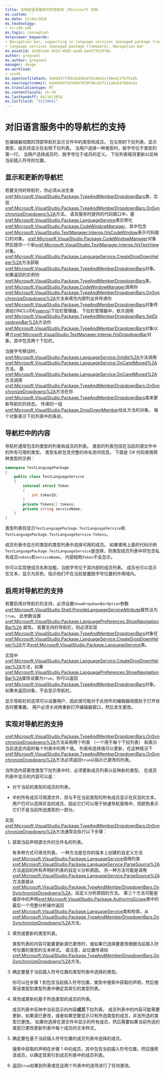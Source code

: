 ```yaml
---
title: 支持旧语言服务中的导航栏 |Microsoft 文档
ms.custom: ''
ms.date: 11/04/2016
ms.technology:
- vs-ide-sdk
ms.topic: conceptual
helpviewer_keywords:
- Navigation bar, supporting in language services [managed package framework]
- language services [managed package framework], Navigation bar
ms.assetid: 2d301ee6-4523-4b82-aedb-be43f352978e
author: gregvanl
ms.author: gregvanl
manager: douge
ms.workload:
- vssdk
ms.openlocfilehash: 5d4dd17f3bb1bd50a97b24b42cf40edc27bf51db
ms.sourcegitcommit: 6a9d5bd75e50947659fd6c837111a6a547884e2a
ms.translationtype: MT
ms.contentlocale: zh-CN
ms.lasthandoff: 04/16/2018
ms.locfileid: "31134651"
---
```

# <a name="support-for-the-navigation-bar-in-a-legacy-language-service"></a>对旧语言服务中的导航栏的支持
在编辑器视图的顶部导航栏显示文件中的类型和成员。 在左侧的下拉列表，显示类型，成员将显示在右侧下拉列表。 当用户选择一种类型时，脱字号位于类型的第一行。 当用户选择成员时，脱字号位于成员的定义。 下拉列表框将更新以反映当前插入符号的位置。  
  
## <a name="displaying-and-updating-the-navigation-bar"></a>显示和更新的导航栏  
 若要支持的导航栏，你必须从派生类<xref:Microsoft.VisualStudio.Package.TypeAndMemberDropdownBars>类，实现<xref:Microsoft.VisualStudio.Package.TypeAndMemberDropdownBars.OnSynchronizeDropdowns%2A>方法。 语言服务时提供的代码窗口中，基<xref:Microsoft.VisualStudio.Package.LanguageService>类实例化<xref:Microsoft.VisualStudio.Package.CodeWindowManager>，其中包含<xref:Microsoft.VisualStudio.TextManager.Interop.IVsCodeWindow>表示代码窗口的对象。 <xref:Microsoft.VisualStudio.Package.CodeWindowManager>对象然后提供一个新<xref:Microsoft.VisualStudio.TextManager.Interop.IVsTextView>对象。 <xref:Microsoft.VisualStudio.Package.LanguageService.CreateDropDownHelper%2A>方法获取<xref:Microsoft.VisualStudio.Package.TypeAndMemberDropdownBars>对象。 如果返回的实例你<xref:Microsoft.VisualStudio.Package.TypeAndMemberDropdownBars>类，<xref:Microsoft.VisualStudio.Package.CodeWindowManager>调用你<xref:Microsoft.VisualStudio.Package.TypeAndMemberDropdownBars.OnSynchronizeDropdowns%2A>方法来填充内部列出并传递你<xref:Microsoft.VisualStudio.Package.TypeAndMemberDropdownBars>对象传递给[!INCLUDE[vsprvs](../../code-quality/includes/vsprvs_md.md)]下拉栏管理器。 下拉栏管理器中，依次调用<xref:Microsoft.VisualStudio.Package.TypeAndMemberDropdownBars.SetDropdownBar%2A>方法你<xref:Microsoft.VisualStudio.Package.TypeAndMemberDropdownBars>对象以建立<xref:Microsoft.VisualStudio.TextManager.Interop.IVsDropdownBar>对象，其中包含两个下拉栏。  
  
 当脱字号移动时，<xref:Microsoft.VisualStudio.Package.LanguageService.OnIdle%2A>方法调用<xref:Microsoft.VisualStudio.Package.LanguageService.OnCaretMoved%2A>方法。 基<xref:Microsoft.VisualStudio.Package.LanguageService.OnCaretMoved%2A>方法调用<xref:Microsoft.VisualStudio.Package.TypeAndMemberDropdownBars.OnSynchronizeDropdowns%2A>方法在你<xref:Microsoft.VisualStudio.Package.TypeAndMemberDropdownBars>类来更新导航栏的状态。 传递的一组<xref:Microsoft.VisualStudio.Package.DropDownMember>给此方法的对象。 每个对象表示下拉列表中的条目。  
  
## <a name="the-contents-of-the-navigation-bar"></a>导航栏中的内容  
 导航栏通常包含的类型的列表和成员的列表。 类型的列表包括在当前的源文件中的所有可用的类型。 类型名称包含完整的命名空间信息。 下面是 C# 代码使用两种类型的示例：  
  
```csharp  
namespace TestLanguagePackage  
{  
    public class TestLanguageService  
    {  
        internal struct Token  
        {  
            int tokenID;  
        }  
        private Tokens[] tokens;  
        private string serviceName;  
    }  
}  
```  
  
 类型列表将显示`TestLanguagePackage.TestLanguageService`和`TestLanguagePackage.TestLanguageService.Tokens`。  
  
 成员列表中显示的类型的类型列表中选择可用的成员。 如果使用上面的代码示例`TestLanguagePackage.TestLanguageService`是选择，则类型成员列表中将包含私有成员`tokens`和`serviceName`。 内部结构`Token`不会显示。  
  
 你可以实现使成员名称加粗，当脱字号位于其内部的成员列表。 成员也可以显示在文本，显示为灰色，指示他们不在当前放置脱字号位置的作用域内。  
  
## <a name="enabling-support-for-the-navigation-bar"></a>启用对导航栏的支持  
 若要启用对导航栏的支持，必须设置`ShowDropdownBarOption`参数<xref:Microsoft.VisualStudio.Shell.ProvideLanguageServiceAttribute>属性设为`true`。 此参数设置 <xref:Microsoft.VisualStudio.Package.LanguagePreferences.ShowNavigationBar%2A> 属性。 若要支持的导航栏，则必须实现<xref:Microsoft.VisualStudio.Package.TypeAndMemberDropdownBars>对象在<xref:Microsoft.VisualStudio.Package.LanguageService.CreateDropDownHelper%2A>方法<xref:Microsoft.VisualStudio.Package.LanguageService>类。  
  
 实现中<xref:Microsoft.VisualStudio.Package.LanguageService.CreateDropDownHelper%2A>方法，如果<xref:Microsoft.VisualStudio.Package.LanguagePreferences.ShowNavigationBar%2A>属性设置为`true`，你可以返回<xref:Microsoft.VisualStudio.Package.TypeAndMemberDropdownBars>对象。 如果未返回对象，不会显示导航栏。  
  
 显示导航栏的选项可以设置用户，因此很可能对于此控件的编辑器视图处于打开状态时要重置。 用户必须关闭再重新打开编辑器窗口，然后发生更改。  
  
## <a name="implementing-support-for-the-navigation-bar"></a>实现对导航栏的支持  
 <xref:Microsoft.VisualStudio.Package.TypeAndMemberDropdownBars.OnSynchronizeDropdowns%2A>方法采用两个列表 （一个用于每个下拉列表） 和表示当前选定内容的每个列表中的两个值。 列表和选择值可以更新，在这种情况下<xref:Microsoft.VisualStudio.Package.TypeAndMemberDropdownBars.OnSynchronizeDropdowns%2A>方法必须返回`true`以指示已更改的列表。  
  
 当所选内容更改类型下拉列表中时，必须更新成员列表以反映新的类型。 在成员列表中显示的内容可以是：  
  
-   对于当前的类型的成员的列表。  
  
-   中的所有成员可用源文件，但与不在当前类型的所有成员显示在灰显的文本。 用户仍可以选择灰显的成员，因此它们可以用于快速导航窗格中，但颜色表示它们不是当前所选类型的一部分。  
  
 实现<xref:Microsoft.VisualStudio.Package.TypeAndMemberDropdownBars.OnSynchronizeDropdowns%2A>方法通常会执行以下步骤：  
  
1.  获取当前声明源文件的文件名的列表。  
  
     有多种方式可填充列表。 一种方法是在你的版本上创建的自定义方法<xref:Microsoft.VisualStudio.Package.LanguageService>调用的类<xref:Microsoft.VisualStudio.Package.LanguageService.ParseSource%2A>方法返回的所有声明的列表的自定义分析原因。 另一种方法可能是调用<xref:Microsoft.VisualStudio.Package.LanguageService.ParseSource%2A>方法直接从<xref:Microsoft.VisualStudio.Package.TypeAndMemberDropdownBars.OnSynchronizeDropdowns%2A>，自定义分析原因的方法。 第三个方法可能是缓存中的声明<xref:Microsoft.VisualStudio.Package.AuthoringScope>类中的最后一个完整分析操作返回<xref:Microsoft.VisualStudio.Package.LanguageService>类和检索，从<xref:Microsoft.VisualStudio.Package.TypeAndMemberDropdownBars.OnSynchronizeDropdowns%2A>方法。  
  
2.  填充或更新的类型列表。  
  
     类型列表的内容可能要更新源已更改时，或如果已选择要更改根据当前插入符号位置的类型的文本样式。 请注意，此位置传递给<xref:Microsoft.VisualStudio.Package.TypeAndMemberDropdownBars.OnSynchronizeDropdowns%2A>方法。  
  
3.  确定要基于当前插入符号位置的类型列表中选择的类型。  
  
     你可以在步骤 1 到包含当前插入符号位置，类型中搜索中获取的声明，然后搜索该类型到类型列表中确定其索引的类型列表。  
  
4.  填充或更新的基于所选类型的成员的列表。  
  
     成员列表中反映中当前显示的内容**成员**下拉列表。 成员列表中的内容可能需要更新，如果源已更改，或者如果您要显示只有所选类型的成员，并且所选的类型已更改。 如果你选择在源文件中显示的所有成员，然后需要如果当前所选的类型已更改更新列表中每个成员的文本样式。  
  
5.  确定要在基于当前插入符号位置的成员列表中选择的成员。  
  
     搜索中获取的声明在步骤 1 中的成员，其中包含当前插入符号位置，然后搜索该成员，以确定其索引到成员列表中的成员列表。  
  
6.  返回`true`如果到列表或在这两个列表中的选项进行了任何更改。